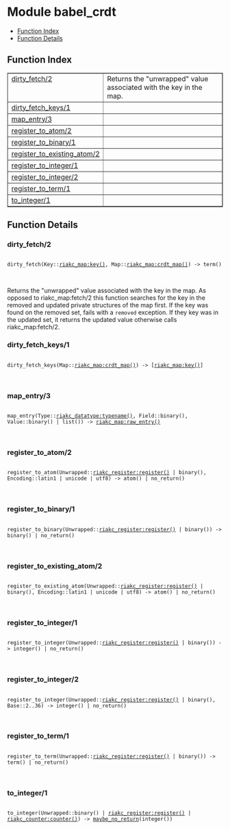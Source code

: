 

# Module babel_crdt #
* [Function Index](#index)
* [Function Details](#functions)

<a name="index"></a>

## Function Index ##


<table width="100%" border="1" cellspacing="0" cellpadding="2" summary="function index"><tr><td valign="top"><a href="#dirty_fetch-2">dirty_fetch/2</a></td><td>Returns the "unwrapped" value associated with the key in the
map.</td></tr><tr><td valign="top"><a href="#dirty_fetch_keys-1">dirty_fetch_keys/1</a></td><td></td></tr><tr><td valign="top"><a href="#map_entry-3">map_entry/3</a></td><td></td></tr><tr><td valign="top"><a href="#register_to_atom-2">register_to_atom/2</a></td><td></td></tr><tr><td valign="top"><a href="#register_to_binary-1">register_to_binary/1</a></td><td></td></tr><tr><td valign="top"><a href="#register_to_existing_atom-2">register_to_existing_atom/2</a></td><td></td></tr><tr><td valign="top"><a href="#register_to_integer-1">register_to_integer/1</a></td><td></td></tr><tr><td valign="top"><a href="#register_to_integer-2">register_to_integer/2</a></td><td></td></tr><tr><td valign="top"><a href="#register_to_term-1">register_to_term/1</a></td><td></td></tr><tr><td valign="top"><a href="#to_integer-1">to_integer/1</a></td><td></td></tr></table>


<a name="functions"></a>

## Function Details ##

<a name="dirty_fetch-2"></a>

### dirty_fetch/2 ###

<pre><code>
dirty_fetch(Key::<a href="riakc_map.md#type-key">riakc_map:key()</a>, Map::<a href="riakc_map.md#type-crdt_map">riakc_map:crdt_map()</a>) -&gt; term()
</code></pre>
<br />

Returns the "unwrapped" value associated with the key in the
map. As opposed to riakc_map:fetch/2 this function searches for the key in
the removed and updated private structures of the map first. If the key was
found on the removed set, fails with a `removed` exception. If they key was
in the updated set, it returns the updated value otherwise calls
riakc_map:fetch/2.

<a name="dirty_fetch_keys-1"></a>

### dirty_fetch_keys/1 ###

<pre><code>
dirty_fetch_keys(Map::<a href="riakc_map.md#type-crdt_map">riakc_map:crdt_map()</a>) -&gt; [<a href="riakc_map.md#type-key">riakc_map:key()</a>]
</code></pre>
<br />

<a name="map_entry-3"></a>

### map_entry/3 ###

<pre><code>
map_entry(Type::<a href="riakc_datatype.md#type-typename">riakc_datatype:typename()</a>, Field::binary(), Value::binary() | list()) -&gt; <a href="riakc_map.md#type-raw_entry">riakc_map:raw_entry()</a>
</code></pre>
<br />

<a name="register_to_atom-2"></a>

### register_to_atom/2 ###

<pre><code>
register_to_atom(Unwrapped::<a href="riakc_register.md#type-register">riakc_register:register()</a> | binary(), Encoding::latin1 | unicode | utf8) -&gt; atom() | no_return()
</code></pre>
<br />

<a name="register_to_binary-1"></a>

### register_to_binary/1 ###

<pre><code>
register_to_binary(Unwrapped::<a href="riakc_register.md#type-register">riakc_register:register()</a> | binary()) -&gt; binary() | no_return()
</code></pre>
<br />

<a name="register_to_existing_atom-2"></a>

### register_to_existing_atom/2 ###

<pre><code>
register_to_existing_atom(Unwrapped::<a href="riakc_register.md#type-register">riakc_register:register()</a> | binary(), Encoding::latin1 | unicode | utf8) -&gt; atom() | no_return()
</code></pre>
<br />

<a name="register_to_integer-1"></a>

### register_to_integer/1 ###

<pre><code>
register_to_integer(Unwrapped::<a href="riakc_register.md#type-register">riakc_register:register()</a> | binary()) -&gt; integer() | no_return()
</code></pre>
<br />

<a name="register_to_integer-2"></a>

### register_to_integer/2 ###

<pre><code>
register_to_integer(Unwrapped::<a href="riakc_register.md#type-register">riakc_register:register()</a> | binary(), Base::2..36) -&gt; integer() | no_return()
</code></pre>
<br />

<a name="register_to_term-1"></a>

### register_to_term/1 ###

<pre><code>
register_to_term(Unwrapped::<a href="riakc_register.md#type-register">riakc_register:register()</a> | binary()) -&gt; term() | no_return()
</code></pre>
<br />

<a name="to_integer-1"></a>

### to_integer/1 ###

<pre><code>
to_integer(Unwrapped::binary() | <a href="riakc_register.md#type-register">riakc_register:register()</a> | <a href="riakc_counter.md#type-counter">riakc_counter:counter()</a>) -&gt; <a href="#type-maybe_no_return">maybe_no_return</a>(integer())
</code></pre>
<br />

